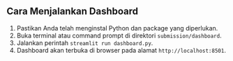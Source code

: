 ## Cara Menjalankan Dashboard

1. Pastikan Anda telah menginstal Python dan package yang diperlukan.
2. Buka terminal atau command prompt di direktori `submission/dashboard`.
3. Jalankan perintah `streamlit run dashboard.py`.
4. Dashboard akan terbuka di browser pada alamat `http://localhost:8501`.
